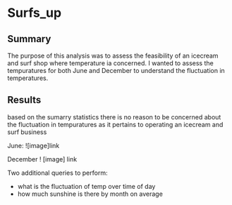 # Surfs_up
## Summary 
The purpose of this analysis was to assess the feasibility of an icecream and surf shop where temperature ia concerned. I wanted to assess the tempuratures for both June and December to understand the fluctuation in temperatures. 

## Results 
based on the sumarry statistics there is no reason to be concerned about the fluctuation in tempuratures as it pertains to operating an icecream and surf business

June:
![image]link

December
! [image] link

Two additional queries to perform: 
- what is the fluctuation of temp over time of day
- how much sunshine is there by month on average

